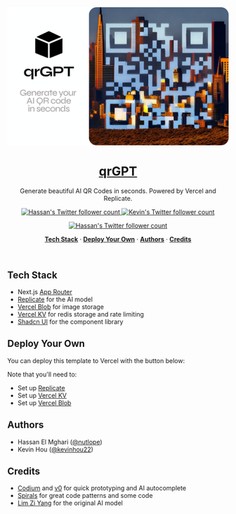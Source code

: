 <a href="https://qrGPT.io">
  <img alt="QrGPT – Generate beautiful AI QR Codes in seconds." src="/public/og-image.png">
  <h1 align="center">qrGPT</h1>
</a>

<p align="center">
  Generate beautiful AI QR Codes in seconds. Powered by Vercel and Replicate.
</p>

<p align="center">
  <a href="https://twitter.com/nutlope">
    <img src="https://img.shields.io/twitter/follow/steventey?style=flat&label=nutlope&logo=twitter&color=0bf&logoColor=fff" alt="Hassan's Twitter follower count" />
  </a>
  <a href="https://twitter.com/kevinhou22">
    <img src="https://img.shields.io/twitter/follow/steventey?style=flat&label=kevinhou22&logo=twitter&color=0bf&logoColor=fff" alt="Kevin's Twitter follower count" />
  </a>

</p>
<p align="center">
  <a href="https://codeium.com?repo_name=nutlope%2Fqrgpt">
    <img src="https://codeium.com/badges/main" alt="Hassan's Twitter follower count" />
  </a>
</p>

<p align="center">
  <a href="#tech-stack"><strong>Tech Stack</strong></a> ·
  <a href="#deploy-your-own"><strong>Deploy Your Own</strong></a> ·
  <a href="#authors"><strong>Authors</strong></a> ·
  <a href="#credits"><strong>Credits</strong></a>
</p>
<br/>

## Tech Stack

- Next.js [App Router](https://nextjs.org/docs/app)
- [Replicate](https://replicate.com/) for the AI model
- [Vercel Blob](https://vercel.com/storage/blob) for image storage
- [Vercel KV](https://vercel.com/storage/kv) for redis storage and rate limiting
- [Shadcn UI](https://ui.shadcn.com/) for the component library

## Deploy Your Own

You can deploy this template to Vercel with the button below:

<!-- [![Deploy with Vercel](https://vercel.com/button)](https://stey.me/spirals-deploy) -->

Note that you'll need to:

- Set up [Replicate](https://replicate.com)
- Set up [Vercel KV](https://vercel.com/docs/storage/vercel-kv/quickstart)
- Set up [Vercel Blob](https://vercel.com/docs/storage/vercel-blob/quickstart)

## Authors

- Hassan El Mghari ([@nutlope](https://twitter.com/steventey))
- Kevin Hou ([@kevinhou22](https://twitter.com/kevinhou22))

## Credits

- [Codium](https://codeium.com?repo_name=nutlope%2Fqrgpt) and [v0](https://v0.dev/) for quick prototyping and AI autocomplete
- [Spirals](https://spirals.vercel.app/) for great code patterns and some code
- [Lim Zi Yang](https://github.com/ZYLIM0702) for the original AI model

